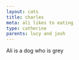 ```yaml
---
layout: cats
title: charles
meta: ali likes to eating
type: catherine
parents: lucy and josh
---
```


Ali is a dog who is grey 
